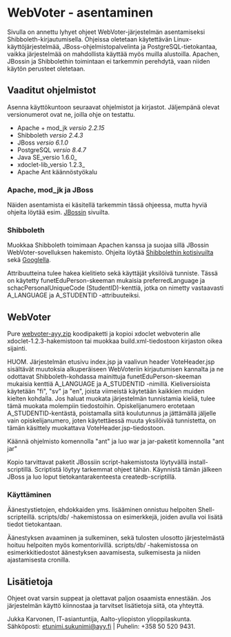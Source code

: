 # WebVoter - asentaminen

Sivulla on annettu lyhyet ohjeet WebVoter-järjestelmän asentamiseksi Shibboleth-kirjautumisella.
Ohjeissa oletetaan käytettävän Linux-käyttöjärjestelmää, 
JBoss-ohjelmistopalvelinta ja PostgreSQL-tietokantaa,
vaikka järjestelmää on mahdollista käyttää myös muilla alustoilla.
Apachen, JBossin ja Shibbolethin toimintaan ei tarkemmin perehdytä, vaan niiden käytön perusteet oletetaan.

## Vaaditut ohjelmistot

Asenna käyttökuntoon seuraavat ohjelmistot ja kirjastot.
Jäljempänä olevat versionumerot ovat ne,
joilla ohje on testattu.

*   Apache + mod_jk _versio 2.2.15_
*   Shibboleth _versio 2.4.3_
*   JBoss _versio 6.1.0_
*   PostgreSQL _versio 8.4.7_
*   Java SE_versio 1.6.0_
*   xdoclet-lib_versio 1.2.3_
*   Apache Ant käännöstyökalu

### Apache, mod_jk ja JBoss

Näiden asentamista ei käsitellä tarkemmin tässä ohjeessa,
mutta hyviä ohjeita löytää esim. [JBossin](http://community.jboss.org/wiki/UsingModjk12WithJBoss) sivuilta.

### Shibboleth

Muokkaa Shibboleth toimimaan Apachen kanssa ja suojaa sillä JBossin WebVoter-sovelluksen hakemisto.
Ohjeita löytää [Shibbolethin kotisivuilta](http://shibboleth.internet2.edu/) sekä [Googlella](http://www.google.com/search?q=shibboleth+apache).

Attribuutteina tulee hakea kielitieto sekä käyttäjät yksilöivä tunniste.
Tässä on käytetty funetEduPerson-skeeman mukaisia preferredLanguage ja schacPersonalUniqueCode (StudentID)-kenttiä,
jotka on nimetty vastaavasti A_LANGUAGE ja A_STUDENTID -attribuuteiksi.

## WebVoter

Pure [webvoter-ayy.zip](files/webvoter-ayy.zip) koodipaketti
ja kopioi xdoclet webvoterin alle xdoclet-1.2.3-hakemistoon
tai muokkaa build.xml-tiedostoon kirjaston oikea sijainti.

HUOM. Järjestelmän etusivu index.jsp ja vaalivun header VoteHeader.jsp sisältävät muutoksia alkuperäiseen WebVoteriin kirjautumisen kannalta ja ne odottavat 
Shibboleth-kohdassa mainittuja funetEduPerson-skeeman mukaisia kenttiä A_LANGUAGE ja A_STUDENTID -nimillä.
Kieliversioista käytetään "fi", "sv" ja "en", joista viimeistä käytetään kaikkien muiden kielten kohdalla.
Jos haluat muokata järjestelmän tunnistamia kieliä, tulee tämä muokata molempiin tiedostoihin.
Opiskelijanumero erotetaan A_STUDENTID-kentästä, poistamalla siitä koulutunnus ja jättämällä jäljelle vain opiskelijanumero,
joten käytettäessä muuta yksilöivää tunnistetta, on tämän käsittely muokattava VoteHeader.jsp-tiedostoon.

Käännä ohjelmisto komennolla "ant" ja luo war ja jar-paketit komennolla "ant jar"

Kopio tarvittavat paketit JBossiin script-hakemistosta löytyvällä install-scriptillä.
Scriptistä löytyy tarkemmat ohjeet tähän.
Käynnistä tämän jälkeen JBoss ja luo loput tietokantarakenteesta createdb-scriptillä.

### Käyttäminen

Äänestystietojen, ehdokkaiden yms. lisääminen onnistuu helpoiten Shell-scripteillä. scripts/db/ -hakemistossa on esimerkkejä,
joiden avulla voi lisätä tiedot tietokantaan.

Äänestyksen avaaminen ja sulkeminen, sekä tulosten ulosotto järjestelmästä hoituu helpoiten myös komentorivillä.
scripts/db/ -hakemistossa on esimerkkitiedostot äänestyksen aavamisesta, sulkemisesta ja niiden ajastamisesta cronilla.

## Lisätietoja

Ohjeet ovat varsin suppeat ja olettavat paljon osaamista ennestään.
Jos järjestelmän käyttö kiinnostaa ja tarvitset lisätietoja siitä, ota yhteyttä.

Jukka Karvonen, IT-asiantuntija, Aalto-yliopiston ylioppilaskunta.
Sähköposti: etunimi.sukunimi@ayy.fi | Puhelin: +358 50 520 9431.
